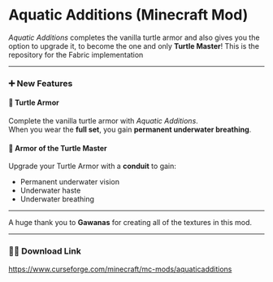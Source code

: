 # Aquatic Additions (Minecraft Mod)

*Aquatic Additions* completes the vanilla turtle armor and also gives you the option to upgrade it, to become the one and only **Turtle Master**! This is the repository for the Fabric implementation

---

### ➕ New Features

#### 🐢 Turtle Armor
Complete the vanilla turtle armor with *Aquatic Additions*.  
When you wear the **full set**, you gain **permanent underwater breathing**.

#### 👑 Armor of the Turtle Master
Upgrade your Turtle Armor with a **conduit** to gain:
- Permanent underwater vision
- Underwater haste
- Underwater breathing
---

A huge thank you to **Gawanas** for creating all of the textures in this mod.

---

### ⛓️‍💥 Download Link
https://www.curseforge.com/minecraft/mc-mods/aquaticadditions
